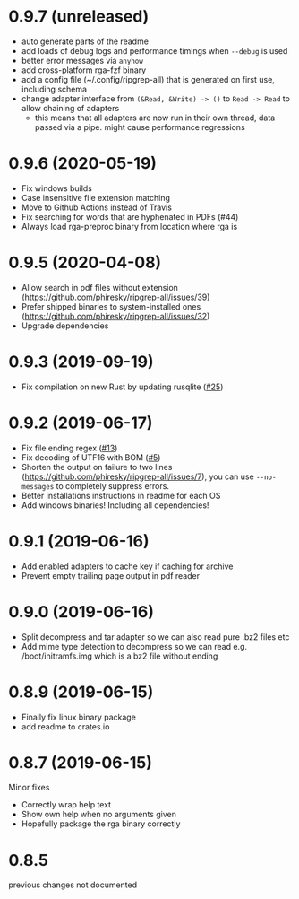 # 0.9.7 (unreleased)

-   auto generate parts of the readme
-   add loads of debug logs and performance timings when `--debug` is used
-   better error messages via `anyhow`
-   add cross-platform rga-fzf binary
-   add a config file (~/.config/ripgrep-all) that is generated on first use, including schema
-   change adapter interface from `(&Read, &Write) -> ()` to `Read -> Read` to allow chaining of adapters
    -   this means that all adapters are now run in their own thread, data passed via a pipe. might cause performance regressions

# 0.9.6 (2020-05-19)

-   Fix windows builds
-   Case insensitive file extension matching
-   Move to Github Actions instead of Travis
-   Fix searching for words that are hyphenated in PDFs (#44)
-   Always load rga-preproc binary from location where rga is

# 0.9.5 (2020-04-08)

-   Allow search in pdf files without extension (https://github.com/phiresky/ripgrep-all/issues/39)
-   Prefer shipped binaries to system-installed ones (https://github.com/phiresky/ripgrep-all/issues/32)
-   Upgrade dependencies

# 0.9.3 (2019-09-19)

-   Fix compilation on new Rust by updating rusqlite ([#25](https://github.com/phiresky/ripgrep-all/pull/25))

# 0.9.2 (2019-06-17)

-   Fix file ending regex ([#13](https://github.com/phiresky/ripgrep-all/issues/13))
-   Fix decoding of UTF16 with BOM ([#5](https://github.com/phiresky/ripgrep-all/issues/5))
-   Shorten the output on failure to two lines (https://github.com/phiresky/ripgrep-all/issues/7), you can use `--no-messages` to completely suppress errors.
-   Better installations instructions in readme for each OS
-   Add windows binaries! Including all dependencies!

# 0.9.1 (2019-06-16)

-   Add enabled adapters to cache key if caching for archive
-   Prevent empty trailing page output in pdf reader

# 0.9.0 (2019-06-16)

-   Split decompress and tar adapter so we can also read pure .bz2 files etc
-   Add mime type detection to decompress so we can read e.g. /boot/initramfs.img which is a bz2 file without ending

# 0.8.9 (2019-06-15)

-   Finally fix linux binary package
-   add readme to crates.io

# 0.8.7 (2019-06-15)

Minor fixes

-   Correctly wrap help text
-   Show own help when no arguments given
-   Hopefully package the rga binary correctly

# 0.8.5

previous changes not documented
